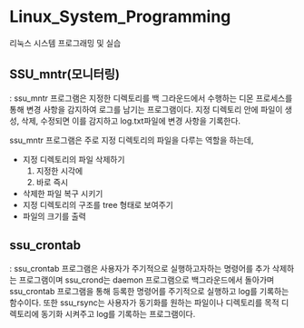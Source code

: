 # Linux_System_Programming
리눅스 시스템 프로그래밍 및 실습

## SSU_mntr(모니터링)
: ssu_mntr 프로그램은 지정한 디렉토리를 백 그라운드에서 수행하는 디몬 프로세스를 통해 변경 사항을 감지하여 로그를 남기는 프로그램이다. 지정 디렉토리 안에 파일이 생성, 삭제, 수정되면 이를 감지하고 log.txt파일에 변경 사항을 기록한다.

ssu_mntr 프로그램은 주로 지정 디렉토리의 파일을 다루는 역할을 하는데,

* 지정 디렉토리의 파일 삭제하기
	1. 지정한 시각에
	2. 바로 즉시
* 삭제한 파일 복구 시키기
* 지정 디렉토리의 구조를 tree 형태로 보여주기
*  파일의 크기를 출력

## ssu_crontab
: ssu_crontab 프로그램은 사용자가 주기적으로 실행하고자하는 명령어를 추가 삭제하는 프로그램이며  ssu_crond는 daemon 프로그램으로 백그라운드에서 돌아가며 ssu_crontab 프로그램을 통해 등록한 명령어를 주기적으로 실행하고 log를 기록하는 함수이다. 또한 ssu_rsync는 사용자가 동기화를 원하는 파일이나 디렉토리를 목적 디렉토리에 동기화 시켜주고 log를 기록하는 프로그램이다.
